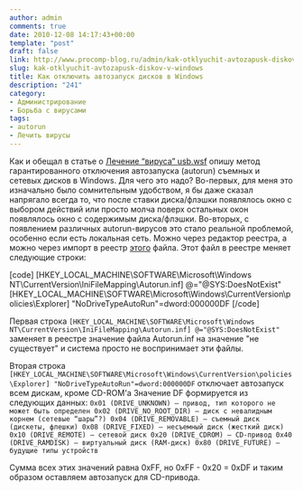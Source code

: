 ```yaml
---
author: admin
comments: true
date: 2010-12-08 14:17:43+00:00
template: "post"
draft: false
link: http://www.procomp-blog.ru/admin/kak-otklyuchit-avtozapusk-diskov-v-windows/
slug: kak-otklyuchit-avtozapusk-diskov-v-windows
title: Как отключить автозапуск дисков в Windows
description: "241"
category:
- Администрирование
- Борьба с вирусами
tags:
- autorun
- Лечить вирусы
---
```


Как и обещал в статье о [Лечение “вируса” usb.wsf](http://www.procomp-blog.ru/borba-s-virusami/lechenie-virusa-usb-wsf/) опишу метод гарантированного отключения автозапуска (autorun) съемных и сетевых дисков в Windows. 
Для чего это надо? Во-первых, для меня это изначально было сомнительным удобством, я бы даже сказал напрягало всегда то, что после ставки диска/флэшки появлялось окно с выбором действий или просто молча поверх остальных окон появлялось окно с содержимым диска/флэшки. Во-вторых, с появлением различных autorun-вирусов это стало реальной проблемой, особенно если есть локальная сеть. 
Можно через редактор реестра, а можно через импорт в реестр [этого](/wp-content/uploads/!!!FLASH_FIX.reg) файла.
Этот файл в реестре меняет следующие строки:

[code]
[HKEY_LOCAL_MACHINE\SOFTWARE\Microsoft\Windows NT\CurrentVersion\IniFileMapping\Autorun.inf]
@="@SYS:DoesNotExist"
[HKEY_LOCAL_MACHINE\SOFTWARE\Microsoft\Windows\CurrentVersion\policies\Explorer]
"NoDriveTypeAutoRun"=dword:000000DF
[/code]


Первая строка
`
[HKEY_LOCAL_MACHINE\SOFTWARE\Microsoft\Windows NT\CurrentVersion\IniFileMapping\Autorun.inf]
@="@SYS:DoesNotExist"
`
заменяет в реестре значение файла Autorun.inf на значение "не существует" и система просто не воспринимает эти файлы.

Вторая строка
`
[HKEY_LOCAL_MACHINE\SOFTWARE\Microsoft\Windows\CurrentVersion\policies\Explorer]
"NoDriveTypeAutoRun"=dword:000000DF
`
отключает автозапуск всем дискам, кроме CD-ROM'a
Значение DF формируется из следующих данных:
`
0x01 (DRIVE_UNKNOWN) — привод, тип которого не может быть определен
0x02 (DRIVE_NO_ROOT_DIR) — диск с невалидным корнем (сетевые “шары”?)
0x04 (DRIVE_REMOVABLE) — съемный диск (дискеты, флешки)
0x08 (DRIVE_FIXED) — несъемный диск (жесткий диск)
0x10 (DRIVE_REMOTE) — сетевой диск
0x20 (DRIVE_CDROM) — CD-привод
0x40 (DRIVE_RAMDISK) — виртуальный диск (RAM-диск)
0x80 (DRIVE_FUTURE) — будущие типы устройств
`

Сумма всех этих значений равна 0xFF, но 0xFF - 0x20 = 0xDF и таким образом оставляем автозапуск для CD-привода.
